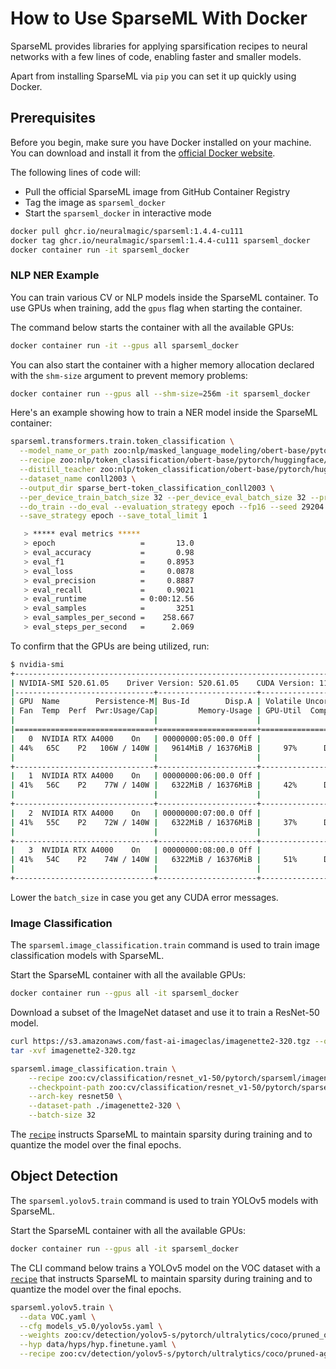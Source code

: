 <!--
Copyright (c) 2021 - present / Neuralmagic, Inc. All Rights Reserved.

Licensed under the Apache License, Version 2.0 (the "License");
you may not use this file except in compliance with the License.
You may obtain a copy of the License at

   http://www.apache.org/licenses/LICENSE-2.0

Unless required by applicable law or agreed to in writing,
software distributed under the License is distributed on an "AS IS" BASIS,
WITHOUT WARRANTIES OR CONDITIONS OF ANY KIND, either express or implied.
See the License for the specific language governing permissions and
limitations under the License.
-->

# How to Use SparseML With Docker 
SparseML provides libraries for applying sparsification recipes to neural networks with a few lines of code, enabling faster and smaller models. 

Apart from installing SparseML via `pip` you can set it up quickly using Docker. 

## Prerequisites
Before you begin, make sure you have Docker installed on your machine. You can download and install it from the [official Docker website](https://www.docker.com/products/docker-desktop).

The following lines of code will: 
- Pull the official SparseML image from GitHub Container Registry 
- Tag the image as `sparseml_docker` 
- Start the `sparseml_docker` in interactive mode

```bash
docker pull ghcr.io/neuralmagic/sparseml:1.4.4-cu111
docker tag ghcr.io/neuralmagic/sparseml:1.4.4-cu111 sparseml_docker
docker container run -it sparseml_docker
```
### NLP NER Example
You can train various CV or NLP models inside the SparseML container. To use GPUs when training, add the `gpus` flag when starting the container.

The command below starts the container with all the available GPUs: 
```bash 
docker container run -it --gpus all sparseml_docker
```
You can also start the container with a higher memory allocation declared with the `shm-size` argument to prevent memory problems:
```bash 
docker container run --gpus all --shm-size=256m -it sparseml_docker
```

Here's an example showing how to train a NER model inside the SparseML container:

```bash
sparseml.transformers.train.token_classification \
  --model_name_or_path zoo:nlp/masked_language_modeling/obert-base/pytorch/huggingface/wikipedia_bookcorpus/pruned90-none \
  --recipe zoo:nlp/token_classification/obert-base/pytorch/huggingface/conll2003/pruned90_quant-none \
  --distill_teacher zoo:nlp/token_classification/obert-base/pytorch/huggingface/conll2003/base-none \
  --dataset_name conll2003 \
  --output_dir sparse_bert-token_classification_conll2003 \
  --per_device_train_batch_size 32 --per_device_eval_batch_size 32 --preprocessing_num_workers 6 \
  --do_train --do_eval --evaluation_strategy epoch --fp16 --seed 29204  \
  --save_strategy epoch --save_total_limit 1

   > ***** eval metrics *****
   > epoch                   =       13.0
   > eval_accuracy           =       0.98
   > eval_f1                 =     0.8953
   > eval_loss               =     0.0878
   > eval_precision          =     0.8887
   > eval_recall             =     0.9021
   > eval_runtime            = 0:00:12.56
   > eval_samples            =       3251
   > eval_samples_per_second =    258.667
   > eval_steps_per_second   =      2.069

```

To confirm that the GPUs are being utilized, run: 

```bash
$ nvidia-smi
+-----------------------------------------------------------------------------+
| NVIDIA-SMI 520.61.05    Driver Version: 520.61.05    CUDA Version: 11.8     |
|-------------------------------+----------------------+----------------------+
| GPU  Name        Persistence-M| Bus-Id        Disp.A | Volatile Uncorr. ECC |
| Fan  Temp  Perf  Pwr:Usage/Cap|         Memory-Usage | GPU-Util  Compute M. |
|                               |                      |               MIG M. |
|===============================+======================+======================|
|   0  NVIDIA RTX A4000    On   | 00000000:05:00.0 Off |                  Off |
| 44%   65C    P2   106W / 140W |   9614MiB / 16376MiB |     97%      Default |
|                               |                      |                  N/A |
+-------------------------------+----------------------+----------------------+
|   1  NVIDIA RTX A4000    On   | 00000000:06:00.0 Off |                  Off |
| 41%   56C    P2    77W / 140W |   6322MiB / 16376MiB |     42%      Default |
|                               |                      |                  N/A |
+-------------------------------+----------------------+----------------------+
|   2  NVIDIA RTX A4000    On   | 00000000:07:00.0 Off |                  Off |
| 41%   55C    P2    72W / 140W |   6322MiB / 16376MiB |     37%      Default |
|                               |                      |                  N/A |
+-------------------------------+----------------------+----------------------+
|   3  NVIDIA RTX A4000    On   | 00000000:08:00.0 Off |                  Off |
| 41%   54C    P2    74W / 140W |   6322MiB / 16376MiB |     51%      Default |
|                               |                      |                  N/A |
+-------------------------------+----------------------+----------------------+
```
Lower the `batch_size` in case you get any CUDA error messages.

### Image Classification

The `sparseml.image_classification.train` command is used to train image classification models with SparseML. 

Start the SparseML container with all the available GPUs: 

```bash 
docker container run --gpus all -it sparseml_docker
```

Download a subset of the ImageNet dataset and use it to train a ResNet-50 model. 
```bash 
curl https://s3.amazonaws.com/fast-ai-imageclas/imagenette2-320.tgz --output imagenette2-320.tgz
tar -xvf imagenette2-320.tgz

sparseml.image_classification.train \
    --recipe zoo:cv/classification/resnet_v1-50/pytorch/sparseml/imagenet/pruned95_quant-none?recipe_type=transfer-classification \
    --checkpoint-path zoo:cv/classification/resnet_v1-50/pytorch/sparseml/imagenet/pruned95_quant-none?recipe_type=transfer-classification \
    --arch-key resnet50 \
    --dataset-path ./imagenette2-320 \
    --batch-size 32
 ```
 The [`recipe`](https://sparsezoo.neuralmagic.com/models/cv%2Fclassification%2Fresnet_v1-50%2Fpytorch%2Fsparseml%2Fimagenet%2Fpruned95_quant-none) 
 instructs SparseML to maintain sparsity during training and to quantize the model over the final epochs.

## Object Detection
The `sparseml.yolov5.train` command is used to train YOLOv5 models with SparseML. 

Start the SparseML container with all the available GPUs: 

```bash 
docker container run --gpus all -it sparseml_docker
```
The CLI command below trains a YOLOv5 model on the VOC dataset with a [`recipe`](https://sparsezoo.neuralmagic.com/models/cv%2Fdetection%2Fyolov5-s%2Fpytorch%2Fultralytics%2Fcoco%2Fpruned75_quant-none) 
that instructs SparseML to maintain sparsity during training and to quantize the model over the final epochs.
```bash
sparseml.yolov5.train \
  --data VOC.yaml \
  --cfg models_v5.0/yolov5s.yaml \
  --weights zoo:cv/detection/yolov5-s/pytorch/ultralytics/coco/pruned_quant-aggressive_94?recipe_type=transfer \
  --hyp data/hyps/hyp.finetune.yaml \
  --recipe zoo:cv/detection/yolov5-s/pytorch/ultralytics/coco/pruned-aggressive_96

```
